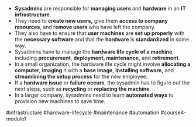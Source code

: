 -  **Sysadmins** are responsible for **managing users** and **hardware** in an **IT infrastructure**.
-   They need to **create new users,** give them **access to company resources**, and r**emove users** who have left the company.
-   They also have to ensure that **user machines** are **set up properly** with the **necessary software** and that the **hardware** is **standardized** in some way.
-   Sysadmins have to manage the **hardware life cycle of a machine**, including **procurement**, **deployment, maintenance,** and **retirement**.
-   In a small organization, the hardware life cycle might involve **allocating a computer**, **imaging** it with a **base image**, **installing software,** and **streamlining the setup process** for the new employee.
-   If a **hardware issue** or **failure occurs**, the sysadmin has to figure out the next steps, such as **recycling** or **replacing the machine**.
-   In a larger company, sysadmins need to learn **automated ways** to provision new machines to save time.

#infrastructure #hardware-lifecycle #maintenance #automation #course4-module1 